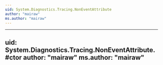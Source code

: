 ```yaml
---
uid: System.Diagnostics.Tracing.NonEventAttribute
author: "mairaw"
ms.author: "mairaw"
---
```


---
uid: System.Diagnostics.Tracing.NonEventAttribute.#ctor
author: "mairaw"
ms.author: "mairaw"
---
